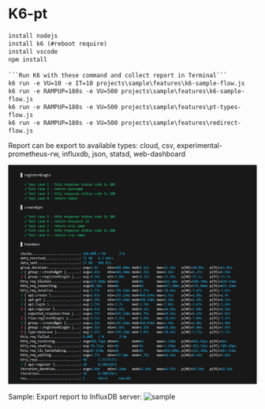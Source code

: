 # K6-pt
```
install nodejs
install k6 (#reboot require)
install vscode
npm install

```Run K6 with these command and collect report in Terminal```
k6 run -e VU=10 -e IT=10 projects\sample\features\k6-sample-flow.js
k6 run -e RAMPUP=180s -e VU=500 projects\sample\features\k6-sample-flow.js
k6 run -e RAMPUP=180s -e VU=500 projects\sample\features\pt-types-flow.js
k6 run -e RAMPUP=180s -e VU=500 projects\sample\features\redirect-flow.js
```
Report can be export to available types: cloud, csv, experimental-prometheus-rw, influxdb, json, statsd, web-dashboard

![screenshot](https://github.com/singavn/k6-sample/blob/main/utils/output1.JPG)

Sample: Export report to InfluxDB server:
![sample](https://k6.io/docs/static/45acb233dd7b23084d02d77658b0865d/3c65a/influxdb-data-explorer-k6-bucket.png)
